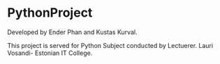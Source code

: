 # PythonProject

Developed by Ender Phan and Kustas Kurval.

This project is served for Python Subject conducted by Lectuerer. Lauri Vosandi- Estonian IT College.
